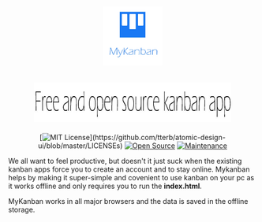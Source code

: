 
<div align="center">
  <h2 align="center">
    <img width="120" height="120" src="https://raw.githubusercontent.com/EnockDizraeli/myKanban/master/images/logo.jpg" alt="myKanban icon"/>
  </h2>
  <h2 align="center">
    <img alt="Free and open source kanban app" height="80" src="https://raw.githubusercontent.com/EnockDizraeli/myKanban/master/images/text.jpg">
  </h2>
  
  [![MIT License](https://img.shields.io/apm/l/atomic-design-ui.svg?)](https://github.com/tterb/atomic-design-ui/blob/master/LICENSEs)
  [![Open Source](https://badges.frapsoft.com/os/v1/open-source.svg?v=103)](https://opensource.org/)
 [![Maintenance](https://img.shields.io/badge/Maintained%3F-yes-green.svg)](https://github.com/supunlakmal/thismypc/graphs/commit-activity)
</div>


We all want to feel productive, but doesn't it just suck when the existing kanban apps force you to create an account and to stay online.
Mykanban helps by making it super-simple and covenient to use kanban on your pc as it works offline and only requires you to run the **index.html**.

MyKanban works in all major browsers and the data is saved in the offline storage.
